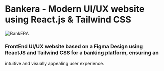 # Bankera - Modern UI/UX website using React.js & Tailwind CSS


![BankERA](https://github.com/LaithFerjeoui/Bankera/assets/124667096/178dab25-003e-4bfb-b857-4669f962a7ab)



###  FrontEnd UI/UX website based on a Figma Design using ReactJS and Tailwind CSS for a banking platform, ensuring an
intuitive and visually appealing user experience.


